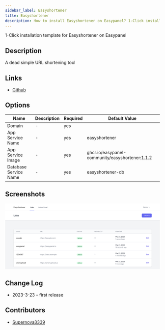 ```yaml
---
sidebar_label: Easyshortener
title: Easyshortener
description: How to install Easyshortener on Easypanel? 1-Click installation template for Easyshortener on Easypanel
---
```


<!-- generated -->

1-Click installation template for Easyshortener on Easypanel

## Description

A dead simple URL shortening tool

## Links

- [Github](https://github.com/easypanel-community/easyshortener)

## Options

Name | Description | Required | Default Value
-|-|-|-
Domain | - | yes | 
App Service Name | - | yes | easyshortener
App Service Image | - | yes | ghcr.io/easypanel-community/easyshortener:1.1.2
Database Service Name | - | yes | easyshortener-db

## Screenshots

![Easyshortener Screenshot](./assets/screenshot.png)

## Change Log

- 2023-3-23 – first release

## Contributors

- [Supernova3339](https://github.com/supernova3339)
